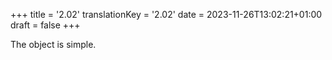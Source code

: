 +++
title = '2.02'
translationKey = '2.02'
date = 2023-11-26T13:02:21+01:00
draft = false
+++

The object is simple.
